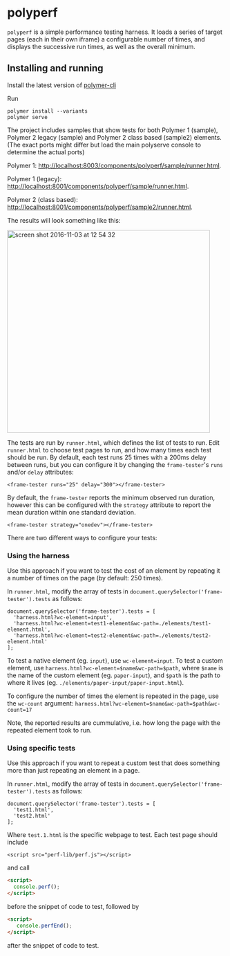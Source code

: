 # polyperf

`polyperf` is a simple performance testing harness. It loads a series of target pages
(each in their own iframe) a configurable number of times, and displays the successive run
times, as well as the overall minimum.

## Installing and running

Install the latest version of [polymer-cli](https://github.com/Polymer/polymer-cli)

Run
```
polymer install --variants
polymer serve
```
The project includes samples that show tests for both Polymer 1 (sample), Polymer 2 legacy (sample) and Polymer 2 class based (sample2) elements. (The exact ports might differ but load the main polyserve console to determine the actual ports)

Polymer 1:  [http://localhost:8003/components/polyperf/sample/runner.html](http://localhost:8003/components/polyperf/sample/runner.html).

Polymer 1 (legacy):  [http://localhost:8001/components/polyperf/sample/runner.html](http://localhost:8001/components/polyperf/sample/runner.html).

Polymer 2 (class based):  [http://localhost:8001/components/polyperf/sample2/runner.html](http://localhost:8001/components/polyperf/sample2/runner.html).

The results will look something like this:

<img width="469" alt="screen shot 2016-11-03 at 12 54 32" src="https://cloud.githubusercontent.com/assets/1369170/19982787/b20dee9e-a1c4-11e6-8d2b-d7f607eaeff9.png">

The tests are run by `runner.html`, which defines the list of tests to run. Edit `runner.html` to choose test pages to run, and how many times each test should be run. By default, each test runs 25 times with a 200ms delay between runs, but you can configure it by changing the `frame-tester`'s `runs` and/or `delay` attributes:

```
<frame-tester runs="25" delay="300"></frame-tester>
```

By default, the `frame-tester` reports the minimum observed run duration, however this can be configured with the `strategy` attribute  to report the mean duration within one standard deviation.

```
<frame-tester strategy="onedev"></frame-tester>
```

There are two different ways to configure your tests:

### Using the harness
Use this approach if you want to test the cost of
an element by repeating it a number of times on the page (by default: 250 times).

In `runner.html`, modify the array of tests in `document.querySelector('frame-tester').tests` as follows:

```
document.querySelector('frame-tester').tests = [
  'harness.html?wc-element=input',
  'harness.html?wc-element=test1-element&wc-path=./elements/test1-element.html',
  'harness.html?wc-element=test2-element&wc-path=./elements/test2-element.html'
];
```

To test a native element (eg. `input`), use `wc-element=input`. To test a custom
element, use `harness.html?wc-element=$name&wc-path=$path`, where `$name` is
the name of the custom element (eg. `paper-input`), and `$path` is the path
to where it lives (eg. `./elements/paper-input/paper-input.html`).

To configure the number of times the element is repeated in the page, use
the `wc-count` argument:
`harness.html?wc-element=$name&wc-path=$path&wc-count=17`

Note, the reported results are cummulative, i.e. how long the page with the repeated element took to run.

### Using specific tests
Use this approach if you want to repeat a custom test that does something
more than just repeating an element in a page.

In `runner.html`, modify the array of tests in `document.querySelector('frame-tester').tests` as follows:

```
document.querySelector('frame-tester').tests = [
  'test1.html',
  'test2.html'
];
```

Where `test.1.html` is the specific webpage to test. Each test page should include

```
<script src="perf-lib/perf.js"></script>
```

and call

```html
<script>
  console.perf();
</script>
```

before the snippet of code to test, followed by

```html
<script>
   console.perfEnd();
</script>
```

after the snippet of code to test.
